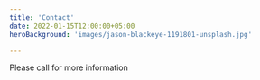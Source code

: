 ```yaml
---
title: 'Contact'
date: 2022-01-15T12:00:00+05:00
heroBackground: 'images/jason-blackeye-1191801-unsplash.jpg'

---
```


Please call for more information
